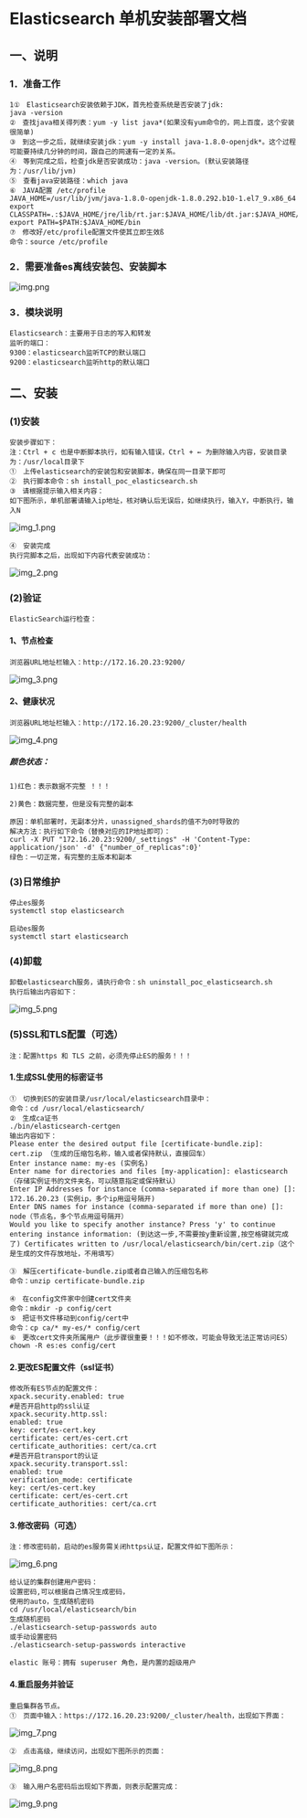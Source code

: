 # Elasticsearch 单机安装部署文档

## 一、说明

### 1．准备工作

    1①　Elasticsearch安装依赖于JDK，首先检查系统是否安装了jdk:
    java -version
    ②　查找java相关得列表：yum -y list java*(如果没有yum命令的，网上百度，这个安装很简单)
    ③　到这一步之后，就继续安装jdk：yum -y install java-1.8.0-openjdk*。这个过程可能要持续几分钟的时间，跟自己的网速有一定的关系。
    ④　等到完成之后，检查jdk是否安装成功：java -version。(默认安装路径为：/usr/lib/jvm)
    ⑤　查看java安装路径：which java
    ⑥　JAVA配置 /etc/profile
    JAVA_HOME=/usr/lib/jvm/java-1.8.0-openjdk-1.8.0.292.b10-1.el7_9.x86_64
    export CLASSPATH=.:$JAVA_HOME/jre/lib/rt.jar:$JAVA_HOME/lib/dt.jar:$JAVA_HOME/lib/tools.jar
    export PATH=$PATH:$JAVA_HOME/bin
    ⑦　修改好/etc/profile配置文件使其立即生效ß
    命令：source /etc/profile

### 2．需要准备es离线安装包、安装脚本

![img.png](image/img.png)

### 3．模块说明

    Elasticsearch：主要用于日志的写入和转发
    监听的端口：
    9300：elasticsearch监听TCP的默认端口
    9200：elasticsearch监听http的默认端口

## 二、安装

### (1)安装

    安装步骤如下：
    注：Ctrl + c 也是中断脚本执行，如有输入错误，Ctrl + ← 为删除输入内容，安装目录为：/usr/local目录下
    ①　上传elasticsearch的安装包和安装脚本，确保在同一目录下即可
    ②　执行脚本命令：sh install_poc_elasticsearch.sh
    ③　请根据提示输入相关内容：
    如下图所示，单机部署请输入ip地址，核对确认后无误后，如继续执行，输入Y，中断执行，输入N

![img_1.png](image/img_1.png)

    ④　安装完成
    执行完脚本之后，出现如下内容代表安装成功：

![img_2.png](image/img_2.png)

### (2)验证

    ElasticSearch运行检查：

#### 1、节点检查

    浏览器URL地址栏输入：http://172.16.20.23:9200/

![img_3.png](image/img_3.png)

#### 2、健康状况

    浏览器URL地址栏输入：http://172.16.20.23:9200/_cluster/health

![img_4.png](image/img_4.png)

##### 颜色状态：

    1)红色：表示数据不完整 ！！！

    2)黄色：数据完整，但是没有完整的副本

    原因：单机部署时，无副本分片，unassigned_shards的值不为0时导致的
    解决方法：执行如下命令（替换对应的IP地址即可）：
    curl -X PUT "172.16.20.23:9200/_settings" -H 'Content-Type: application/json' -d' {"number_of_replicas":0}'
    绿色：一切正常，有完整的主版本和副本

### (3)日常维护

    停止es服务
    systemctl stop elasticsearch
    
    启动es服务
    systemctl start elasticsearch

### (4)卸载

    卸载elasticsearch服务，请执行命令：sh uninstall_poc_elasticsearch.sh
    执行后输出内容如下：

![img_5.png](image/img_5.png)

### (5)SSL和TLS配置（可选）

    注：配置https 和 TLS 之前，必须先停止ES的服务！！！

#### 1.生成SSL使用的标密证书

    ①　切换到ES的安装目录/usr/local/elasticsearch目录中：
    命令：cd /usr/local/elasticsearch/
    ②　生成ca证书
    ./bin/elasticsearch-certgen
    输出内容如下：
    Please enter the desired output file [certificate-bundle.zip]: cert.zip （生成的压缩包名称，输入或者保持默认，直接回车）
    Enter instance name: my-es (实例名)
    Enter name for directories and files [my-application]: elasticsearch（存储实例证书的文件夹名，可以随意指定或保持默认）
    Enter IP Addresses for instance (comma-separated if more than one) []: 172.16.20.23 (实例ip，多个ip用逗号隔开)
    Enter DNS names for instance (comma-separated if more than one) []: node（节点名，多个节点用逗号隔开）
    Would you like to specify another instance? Press 'y' to continue entering instance information: (到达这一步,不需要按y重新设置,按空格键就完成了) Certificates written to /usr/local/elasticsearch/bin/cert.zip（这个是生成的文件存放地址，不用填写）

    ③　解压certificate-bundle.zip或者自己输入的压缩包名称
    命令：unzip certificate-bundle.zip
    
    ④　在config文件家中创建cert文件夹
    命令：mkdir -p config/cert
    ⑤　把证书文件移动到config/cert中
    命令：cp ca/* my-es/* config/cert
    ⑥　更改cert文件夹所属用户（此步骤很重要！！！如不修改，可能会导致无法正常访问ES）
    chown -R es:es config/cert

#### 2.更改ES配置文件（ssl证书）

    修改所有ES节点的配置文件：
    xpack.security.enabled: true
    #是否开启http的ssl认证
    xpack.security.http.ssl:
    enabled: true
    key: cert/es-cert.key
    certificate: cert/es-cert.crt
    certificate_authorities: cert/ca.crt
    #是否开启transport的认证
    xpack.security.transport.ssl:
    enabled: true
    verification_mode: certificate
    key: cert/es-cert.key
    certificate: cert/es-cert.crt
    certificate_authorities: cert/ca.crt

#### 3.修改密码（可选）

    注：修改密码前，启动的es服务需关闭https认证，配置文件如下图所示：

![img_6.png](image/img_6.png)

    给认证的集群创建用户密码：
    设置密码,可以根据自己情况生成密码，
    使用的auto，生成随机密码
    cd /usr/local/elasticsearch/bin
    生成随机密码
    ./elasticsearch-setup-passwords auto
    或手动设置密码
    ./elasticsearch-setup-passwords interactive

    elastic 账号：拥有 superuser 角色，是内置的超级用户

#### 4.重启服务并验证

    重启集群各节点。
    ①　页面中输入：https://172.16.20.23:9200/_cluster/health，出现如下界面：

![img_7.png](image/img_7.png)

    ②　点击高级，继续访问，出现如下图所示的页面：

![img_8.png](image/img_8.png)

    ③　输入用户名密码后出现如下界面，则表示配置完成：

![img_9.png](image/img_9.png)